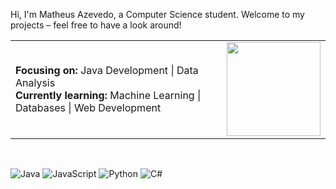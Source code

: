 <p align="left">Hi, I'm Matheus Azevedo, a Computer Science student. Welcome to my projects – feel free to have a look around!</p>
<table>
  <tr>
    <td valign="middle">
      <strong>Focusing on:</strong> Java Development | Data Analysis<br>
      <strong>Currently learning:</strong> Machine Learning | Databases | Web Development
    </td>
    <td valign="middle" align="right">
      <img src="https://github.com/user-attachments/assets/03493dcd-fe62-4691-820d-6d8464488a6f" width="150">
    </td>
  </tr>
</table>
<br>
<p align="left">
  <img src="https://img.shields.io/badge/Java-000000?style=for-the-badge&logo=openjdk&logoColor=white" alt="Java">
  <img src="https://img.shields.io/badge/JavaScript-000000?style=for-the-badge&logo=javascript&logoColor=white" alt="JavaScript">
  <img src="https://img.shields.io/badge/Python-000000?style=for-the-badge&logo=python&logoColor=white" alt="Python">
  <img src="https://img.shields.io/badge/C%23-000000?style=for-the-badge&logo=c-sharp&logoColor=white" alt="C#">
</p>

       

